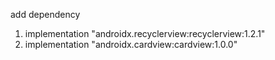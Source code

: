  add dependency
 1. implementation "androidx.recyclerview:recyclerview:1.2.1"
 2. implementation "androidx.cardview:cardview:1.0.0"

